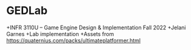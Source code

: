 # GEDLab
+INFR 3110U – Game Engine Design & Implementation Fall 2022
+Jelani Garnes
+Lab implementation
+Assets from https://quaternius.com/packs/ultimateplatformer.html
